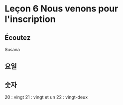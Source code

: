 # Leçon 6 Nous venons pour l'inscription

## Écoutez

Susana



## 요일

## 숫자
20 : vingt
21 : vingt et un
22 : vingt-deux





<!--stackedit_data:
eyJoaXN0b3J5IjpbLTE3NDkyNzc4MTJdfQ==
-->
